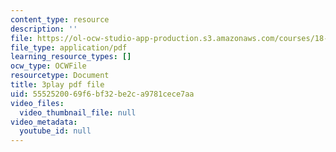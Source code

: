 ```yaml
---
content_type: resource
description: ''
file: https://ol-ocw-studio-app-production.s3.amazonaws.com/courses/18-03sc-differential-equations-fall-2011/5552520069f6bf32be2ca9781cece7aa_X5-ucBtneVM.pdf
file_type: application/pdf
learning_resource_types: []
ocw_type: OCWFile
resourcetype: Document
title: 3play pdf file
uid: 55525200-69f6-bf32-be2c-a9781cece7aa
video_files:
  video_thumbnail_file: null
video_metadata:
  youtube_id: null
---
```

